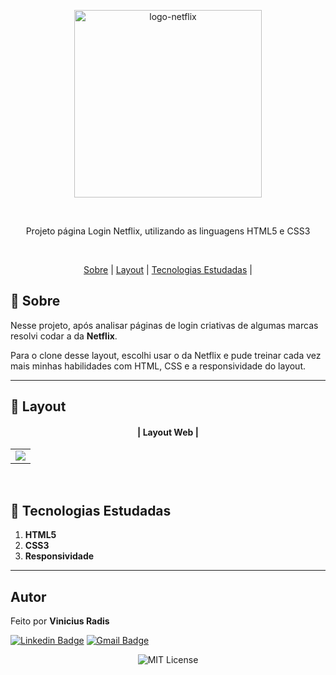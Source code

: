 <p align="center"> <img src="https://img.elo7.com.br/product/original/2F57C45/poster-impresso-netflix-logo-basquete.jpg" alt="logo-netflix" width="300"> </p>



<br>
     

<p align="center">Projeto página Login Netflix, utilizando as linguagens HTML5 e CSS3 </p>
<br>

<p align="center">
  <a href="#small_blue_diamond-sobre">Sobre</a> |
  <a href="#small_blue_diamond-layout">Layout</a> |
  <a href="#small_blue_diamond-tecnologias-estudadas">Tecnologias Estudadas</a> |  
  </p>

  
## 	:small_blue_diamond: **Sobre**

Nesse projeto, após analisar páginas de login criativas de algumas marcas resolvi codar a da  **Netflix**.

Para o clone desse layout, escolhi usar o da Netflix e pude treinar cada vez mais minhas habilidades com HTML, CSS e a responsividade do layout. 


---

## :small_blue_diamond: **Layout**


 #### <p align="center">| Layout Web |</p>

<table align="center">
   <tr>
    <td valign="top"><img src="https://media.giphy.com/media/LDjh5BRSQmWXzibZVk/giphy.gif"
"
"> </td>
    
   </tr>
 </table>
 <br>
 
 



## :small_blue_diamond: **Tecnologias Estudadas**

1. **HTML5**
2. **CSS3**
3. **Responsividade**
   
---

## **Autor**

  
 Feito por <b>Vinicius Radis</b></a>  <a href="https://github.com/Viniradis"> </a>


[![Linkedin Badge](https://img.shields.io/badge/-LinkedIn-blue?style=flat-square&logo=Linkedin&logoColor=white&link=https://www.linkedin.com/in/vinicius-radis/)](https://www.linkedin.com/in/vin%C3%ADcius-radis/)
[![Gmail Badge](https://img.shields.io/badge/-viniradis@gmail.com-D14836?style=flat-square&logo=Gmail&logoColor=white&link=mailto:viniradis@gmail.com)](mailto:viniradis@gmail.com)<br>


<p align="center"> <img alt="MIT License" src="https://img.shields.io/badge/license-MIT-green"> </p>
